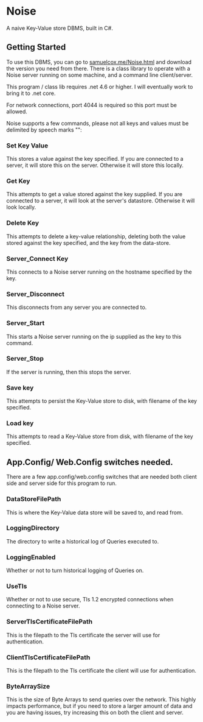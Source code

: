 # Noise
A naive Key-Value store DBMS, built in C#.
## Getting Started
To use this DBMS, you can go to [samuelcox.me/Noise.html](http://samuelcox.me/Noise.html) and
download the version you need from there. There is a class library to operate with a Noise
server running on some machine, and a command line client/server.

This program / class lib requires .net 4.6 or higher. I will eventually
work to bring it to .net core.

For network connections, port 4044 is required so this port must be allowed.

Noise supports a few commands, please not all keys and values must be delimited
by speech marks "":

### Set Key Value
This stores a value against the key specified. If you are connected to a 
server, it will store this on the server. Otherwise it will store this
locally.
### Get Key
This attempts to get a value stored against the key supplied. If you
are connected to a server, it will look at the server's datastore.
Otherwise it will look locally.

### Delete Key
This attempts to delete a key-value relationship,
deleting both the value stored against the key specified,
and the key from the data-store.

### Server_Connect Key
This connects to a Noise server running on the hostname
specified by the key.

### Server_Disconnect
This disconnects from any server you are connected to.

### Server_Start
This starts a Noise server running on the ip supplied
as the key to this command.

### Server_Stop
If the server is running, then this stops the server.

### Save key
This attempts to persist the Key-Value store
to disk, with filename of the key specified.

### Load key
This attempts to read a Key-Value store from
disk, with filename of the key specified.

## App.Config/ Web.Config switches needed.
There are a few app.config/web.config switches that are needed
both client side and server side for this program to run.

### DataStoreFilePath
This is where the Key-Value data store will be saved to,
and read from. 

### LoggingDirectory
The directory to write a historical log of Queries executed to.

### LoggingEnabled
Whether or not to turn historical logging of Queries on.

### UseTls
Whether or not to use secure, Tls 1.2 encrypted connections
when connecting to a Noise server.

### ServerTlsCertificateFilePath
This is the filepath to the Tls certificate 
the server will use for authentication.

### ClientTlsCertificateFilePath
This is the filepath to the Tls certificate the client
will use for authentication.

### ByteArraySize
This is the size of Byte Arrays to send queries over the network.
This highly impacts performance, but if you need to store a larger
amount of data and you are having issues, try increasing this on both
the client and server.